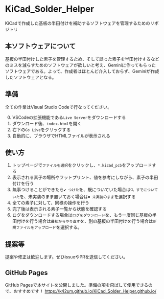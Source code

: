 # KiCad_Solder_Helper
KiCadで作成した基板の半田付けを補助するソフトウェアを管理するためのリポジトリ

## 本ソフトウェアについて
基板の半田付けした素子を管理するため、そして誤った素子を半田付けするなどのミスを減らすためのソフトウェアが欲しいと考え、Geminiに作ってもらったソフトウェアである。よって、作成者はほとんど介入しておらず、Geminiが作成したソフトウェアとなる。

## 準備
全ての作業はVisual Studio Codeで行なってください。

0. VSCodeの拡張機能である`Live Server`をダウンロードする
1. ダウンロード後、`index.html`を開く
2. 右下の`Go Live`をクリックする
3. 自動的に、ブラウザでHTMLファイルが表示される

## 使い方
1. トップページで`ファイルを選択`をクリックし、`*.kicad_pcb`をアップロードする
2. 表示される素子の場所やフットプリント、値を参考にしながら、素子の半田付けを行う
3. 無事つけることができたら`✔ つけた`を、既についていた場合は`🔍 すでについていた`を、未実装のまま置いておく場合は`✖ 未実装のまま`を選択する
4. 全ての素子に対して、同様の操作を行う
5. 完了後は表示される素子一覧から状態を確認する
6. ログをダウンロードする場合は`ログをダウンロード`を、もう一度同じ基板の半田付けを行う場合は`最初からやり直す`を、別の基板の半田付けを行う場合は`新規ファイルをアップロード`を選択する。

## 提案等
提案や修正は歓迎します。ぜひissueやPRを送信してください。

## GitHub Pages
GitHub Pagesで本サイトを公開しました。準備の項を飛ばして使用できるので、おすすめです！
https://k42um.github.io/KiCad_Solder_Helper.github.io/
